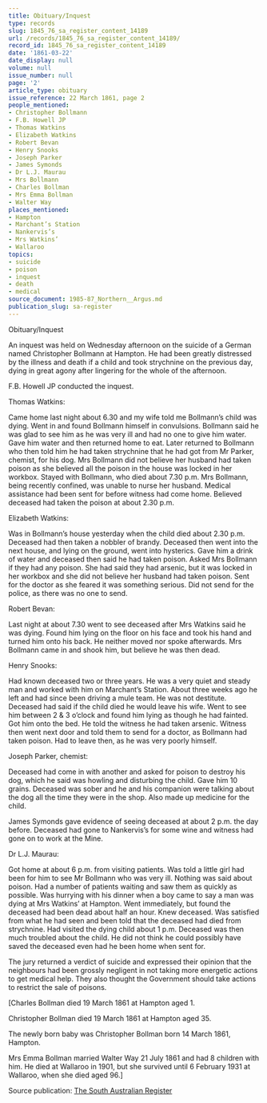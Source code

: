 ```yaml
---
title: Obituary/Inquest
type: records
slug: 1845_76_sa_register_content_14189
url: /records/1845_76_sa_register_content_14189/
record_id: 1845_76_sa_register_content_14189
date: '1861-03-22'
date_display: null
volume: null
issue_number: null
page: '2'
article_type: obituary
issue_reference: 22 March 1861, page 2
people_mentioned:
- Christopher Bollmann
- F.B. Howell JP
- Thomas Watkins
- Elizabeth Watkins
- Robert Bevan
- Henry Snooks
- Joseph Parker
- James Symonds
- Dr L.J. Maurau
- Mrs Bollmann
- Charles Bollman
- Mrs Emma Bollman
- Walter Way
places_mentioned:
- Hampton
- Marchant’s Station
- Nankervis’s
- Mrs Watkins’
- Wallaroo
topics:
- suicide
- poison
- inquest
- death
- medical
source_document: 1985-87_Northern__Argus.md
publication_slug: sa-register
---
```


Obituary/Inquest

An inquest was held on Wednesday afternoon on the suicide of a German named Christopher Bollmann at Hampton.  He had been greatly distressed by the illness and death if a child and took strychnine on the previous day, dying in great agony after lingering for the whole of the afternoon.

F.B. Howell JP conducted the inquest.

Thomas Watkins:

Came home last night about 6.30 and my wife told me Bollmann’s child was dying.  Went in and found Bollmann himself in convulsions.  Bollmann said he was glad to see him as he was very ill and had no one to give him water.  Gave him water and then returned home to eat.  Later returned to Bollmann who then told him he had taken strychnine that he had got from Mr Parker, chemist, for his dog.  Mrs Bollmann did not believe her husband had taken poison as she believed all the poison in the house was locked in her workbox.  Stayed with Bollmann, who died about 7.30 p.m.  Mrs Bollmann, being recently confined, was unable to nurse her husband.  Medical assistance had been sent for before witness had come home.  Believed deceased had taken the poison at about 2.30 p.m.

Elizabeth Watkins:

Was in Bollmann’s house yesterday when the child died about 2.30 p.m.  Deceased had then taken a nobbler of brandy.  Deceased then went into the next house, and lying on the ground, went into hysterics.  Gave him a drink of water and deceased then said he had taken poison.  Asked Mrs Bollmann if they had any poison.  She had said they had arsenic, but it was locked in her workbox and she did not believe her husband had taken poison.  Sent for the doctor as she feared it was something serious.  Did not send for the police, as there was no one to send.

Robert Bevan:

Last night at about 7.30 went to see deceased after Mrs Watkins said he was dying.  Found him lying on the floor on his face and took his hand and turned him onto his back.  He neither moved nor spoke afterwards.  Mrs Bollmann came in and shook him, but believe he was then dead.

Henry Snooks:

Had known deceased two or three years.  He was a very quiet and steady man and worked with him on Marchant’s Station.  About three weeks ago he left and had since been driving a mule team.  He was not destitute.  Deceased had said if the child died he would leave his wife.  Went to see him between 2 & 3 o’clock and found him lying as though he had fainted.  Got him onto the bed.  He told the witness he had taken arsenic.  Witness then went next door and told them to send for a doctor, as Bollmann had taken poison.  Had to leave then, as he was very poorly himself.

Joseph Parker, chemist:

Deceased had come in with another and asked for poison to destroy his dog, which he said was howling and disturbing the child.  Gave him 10 grains.  Deceased was sober and he and his companion were talking about the dog all the time they were in the shop.  Also made up medicine for the child.

James Symonds gave evidence of seeing deceased at about 2 p.m. the day before.  Deceased had gone to Nankervis’s for some wine and witness had gone on to work at the Mine.

Dr L.J. Maurau:

Got home at about 6 p.m. from visiting patients.  Was told a little girl had been for him to see Mr Bollmann who was very ill.  Nothing was said about poison. Had a number of patients waiting and saw them as quickly as possible.  Was hurrying with his dinner when a boy came to say a man was dying at Mrs Watkins’ at Hampton.  Went immediately, but found the deceased had been dead about half an hour.  Knew deceased.  Was satisfied from what he had seen and been told that the deceased had died from strychnine.  Had visited the dying child about 1 p.m.  Deceased was then much troubled about the child.  He did not think he could possibly have saved the deceased even had he been home when sent for.

The jury returned a verdict of suicide and expressed their opinion that the neighbours had been grossly negligent in not taking more energetic actions to get medical help.  They also thought the Government should take actions to restrict the sale of poisons.

[Charles Bollman died 19 March 1861 at Hampton aged 1.

Christopher Bollman died 19 March 1861 at Hampton aged 35.

The newly born baby was Christopher Bollman born 14 March 1861, Hampton.

Mrs Emma Bollman married Walter Way 21 July 1861 and had 8 children with him.  He died at Wallaroo in 1901, but she survived until 6 February 1931 at Wallaroo, when she died aged 96.]

Source publication: [The South Australian Register](/publications/sa-register/)
